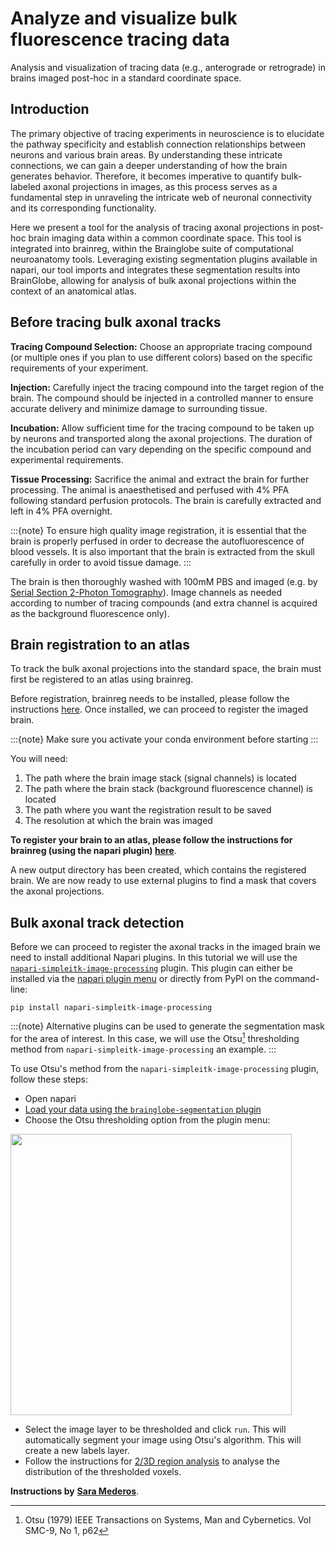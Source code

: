 # Analyze and visualize bulk fluorescence tracing data
Analysis and visualization of tracing data (e.g., anterograde or retrograde) in brains imaged post-hoc in a standard 
coordinate space.

## Introduction

The primary objective of tracing experiments in neuroscience is to elucidate the pathway specificity and establish 
connection relationships between neurons and various brain areas. By understanding these intricate connections, we can 
gain a deeper understanding of how the brain generates behavior. Therefore, it becomes imperative to quantify 
bulk-labeled axonal projections in images, as this process serves as a fundamental step in unraveling the intricate 
web of neuronal connectivity and its corresponding functionality.

Here we present a tool for the analysis of tracing axonal projections in post-hoc brain imaging data within a 
common coordinate space. This tool is integrated into brainreg, within the Brainglobe suite of 
computational neuroanatomy tools. Leveraging existing segmentation plugins available in napari, our 
tool imports and integrates these segmentation results into BrainGlobe, allowing for 
analysis of bulk axonal projections within the context of an anatomical atlas.

## Before tracing bulk axonal tracks

**Tracing Compound Selection:** Choose an appropriate tracing compound (or multiple ones if you plan to use different 
colors) based on the specific requirements of your experiment. 

**Injection:** Carefully inject the tracing compound into the target region of the brain. The compound should be injected 
in a controlled manner to ensure accurate delivery and minimize damage to surrounding tissue.

**Incubation:** Allow sufficient time for the tracing compound to be taken up by neurons and transported along the axonal 
projections. The duration of the incubation period can vary depending on the specific compound and experimental requirements.

**Tissue Processing:** Sacrifice the animal and extract the brain for further processing. The animal is anaesthetised and 
perfused with 4% PFA following standard perfusion protocols. The brain is carefully extracted and left in 4% PFA overnight.

:::{note}
To ensure high quality image registration, it is essential that the brain is properly perfused in order to decrease 
the autofluorescence of blood vessels. It is also important that the brain is extracted from the skull carefully in 
order to avoid tissue damage.
:::

The brain is then thoroughly washed with 100mM PBS and imaged (e.g. by 
[Serial Section 2-Photon Tomography](https://sainsburywellcomecentre.github.io/OpenSerialSection/acquisition/)). Image channels 
as needed according to number of tracing compounds (and extra channel is acquired as the background fluorescence only).


## Brain registration to an atlas

To track the bulk axonal projections into the standard space, the brain must first be registered to an atlas using brainreg.

Before registration, brainreg needs to be installed, please follow the instructions 
[here](/documentation/brainreg/installation). Once installed, we can proceed to register the imaged brain.

:::{note}
Make sure you activate your conda environment before starting
:::

You will need:

1. The path where the brain image stack (signal channels) is located
2. The path where the brain stack (background fluorescence channel) is located
3. The path where you want the registration result to be saved
4. The resolution at which the brain was imaged 

**To register your brain to an atlas, please follow the instructions for brainreg (using the napari plugin)
[here](/documentation/brainreg/user-guide/brainreg-napari)**.


A new output directory has been created, which contains the registered brain. We are now ready to use external plugins 
to find a mask that covers the axonal projections.


## Bulk axonal track detection

Before we can proceed to register the axonal tracks in the imaged brain we need to install additional Napari plugins. 
In this tutorial we will use the 
[`napari-simpleitk-image-processing`](https://www.napari-hub.org/plugins/napari-simpleitk-image-processing) plugin. This 
plugin can either be installed via the [napari plugin menu](https://napari.org/stable/plugins/find_and_install_plugin.html) 
or directly from PyPI on the command-line:
```
pip install napari-simpleitk-image-processing
```

:::{note}
Alternative plugins can be used to generate the segmentation mask for the area of interest. In this case, we will use 
the Otsu[^1] thresholding method from `napari-simpleitk-image-processing` an example.
:::

[^1]: Otsu (1979) IEEE Transactions on Systems, Man and Cybernetics. Vol SMC-9, No 1, p62

To use Otsu's method from the `napari-simpleitk-image-processing` plugin, follow these steps:

- Open napari
- [Load your data using the `brainglobe-segmentation` plugin](/documentation/brainglobe-segmentation/user-guide/index)
- Choose the Otsu thresholding option from the plugin menu:

<img src="./images/choose-otsu.png"  width="450">

- Select the image layer to be thresholded and click `run`. This will automatically segment your image using Otsu's
algorithm. This will create a new labels layer. 
- Follow the instructions for [2/3D region analysis](/documentation/brainglobe-segmentation/user-guide/segmenting-3d-structures) 
to analyse the distribution of the thresholded voxels.

**Instructions by** [**Sara Mederos**](https://www.sainsburywellcome.org/web/people/sara-mederos).
